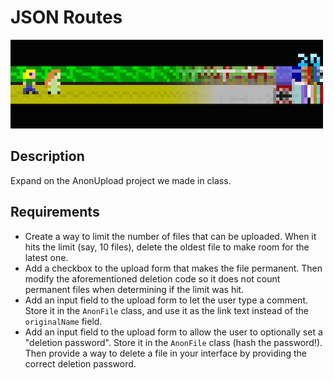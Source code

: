 # JSON Routes

![screenshot](screenshot.png)

## Description

Expand on the AnonUpload project we made in class.

## Requirements

* Create a way to limit the number of files that can be uploaded. When it hits the limit (say, 10 files), delete the oldest file to make room for the latest one.
* Add a checkbox to the upload form that makes the file permanent. Then modify the aforementioned deletion code so it does not count permanent files when determining if the limit was hit.
* Add an input field to the upload form to let the user type a comment. Store it in the `AnonFile` class, and use it as the link text instead of the `originalName` field.
* Add an input field to the upload form to allow the user to optionally set a "deletion password". Store it in the `AnonFile` class (hash the password!). Then provide a way to delete a file in your interface by providing the correct deletion password.
